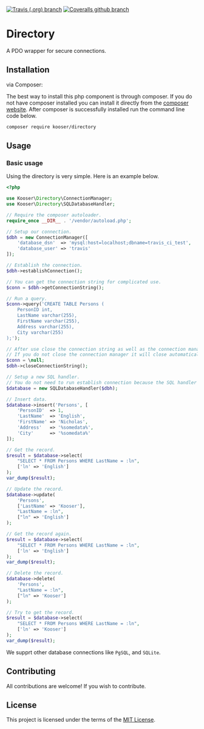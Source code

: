 [![Travis (.org) branch](https://img.shields.io/travis/Kooser6/Directory/master.svg)](https://travis-ci.org/Kooser6/Directory)
[![Coveralls github branch](https://img.shields.io/coveralls/github/Kooser6/Directory/master.svg)](https://coveralls.io/github/Kooser6/Directory?branch=master)

# Directory

A PDO wrapper for secure connections.

## Installation

via Composer:

The best way to install this php component is through composer. If you do not have composer installed you can install it directly from the [composer website](https://getcomposer.org/). After composer is successfully installed run the command line code below.

```sh
composer require kooser/directory
```

## Usage

### Basic usage

Using the directory is very simple. Here is an example below.

```php
<?php

use Kooser\Directory\ConnectionManager;
use Kooser\Directory\SQLDatabaseHandler;

// Require the composer autoloader.
require_once __DIR__ . '/vendor/autoload.php';

// Setup our connection.
$dbh = new ConnectionManager([
    'database_dsn'  => 'mysql:host=localhost;dbname=travis_ci_test',
    'database_user' => 'travis'
]);

// Establish the connection.
$dbh->establishConnection();

// You can get the connection string for complicated use.
$conn = $dbh->getConnectionString();

// Run a query.
$conn->query('CREATE TABLE Persons (
    PersonID int,
    LastName varchar(255),
    FirstName varchar(255),
    Address varchar(255),
    City varchar(255) 
);');

// After use close the connection string as well as the connection manager.
// If you do not close the connection manager it will close automatically after use.
$conn = \null;
$dbh->closeConnectionString();

// Setup a new SQL handler.
// You do not need to run establish connection because the SQL handler establishes it for you.
$database = new SQLDatabaseHandler($dbh);

// Insert data.
$database->insert('Persons', [
    'PersonID'  => 1,
    'LastName'  => 'English',
    'FirstName' => 'Nicholas',
    'Address'   => '%somedata%',
    'City'      => '%somedata%'
]);

// Get the record.
$result = $database->select(
    "SELECT * FROM Persons WHERE LastName = :ln",
    ['ln' => 'English']
);
var_dump($result);

// Update the record.
$database->update(
    'Persons',
    ['LastName' => 'Kooser'],
    "LastName = :ln",
    ["ln" => 'English']
);

// Get the record again.
$result = $database->select(
    "SELECT * FROM Persons WHERE LastName = :ln",
    ['ln' => 'English']
);
var_dump($result);

// Delete the record.
$database->delete(
    'Persons',
    "LastName = :ln",
    ["ln" => 'Kooser']
);

// Try to get the record.
$result = $database->select(
    "SELECT * FROM Persons WHERE LastName = :ln",
    ['ln' => 'Kooser']
);
var_dump($result);

```

We supprt other database connections like `PgSQL`, and `SQLite`.

## Contributing

All contributions are welcome! If you wish to contribute.

## License

This project is licensed under the terms of the [MIT License](https://opensource.org/licenses/MIT).
